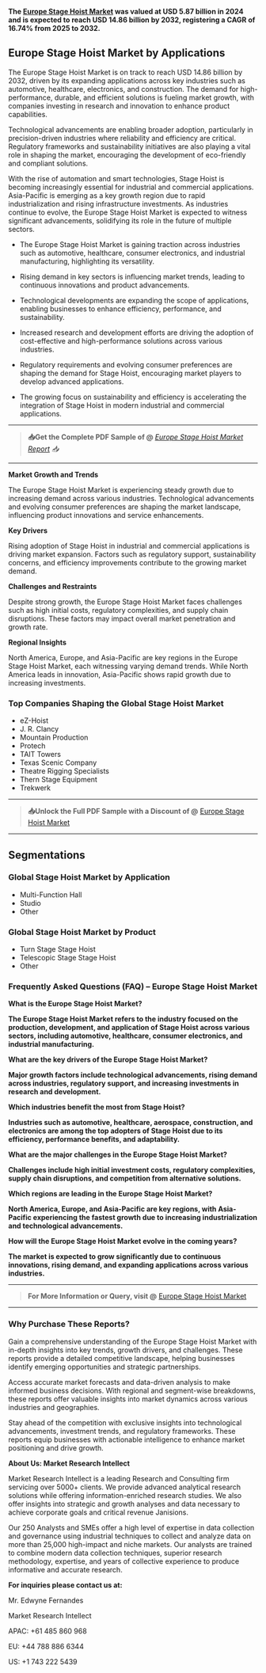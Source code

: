 <p><strong>The <a href="https://www.marketresearchintellect.com/download-sample/?rid=295027&amp;utm_source=Pulse-April-Europe&amp;utm_medium=852">Europe Stage Hoist Market</a> was valued at USD 5.87 billion in 2024 and is expected to reach USD 14.86 billion by 2032, registering a CAGR of 16.74% from 2025 to 2032.</strong></p><h2>Europe Stage Hoist Market by Applications&nbsp;</h2><p><p>The Europe Stage Hoist Market is on track to reach USD 14.86 billion by 2032, driven by its expanding applications across key industries such as automotive, healthcare, electronics, and construction. The demand for high-performance, durable, and efficient solutions is fueling market growth, with companies investing in research and innovation to enhance product capabilities.</p><p>Technological advancements are enabling broader adoption, particularly in precision-driven industries where reliability and efficiency are critical. Regulatory frameworks and sustainability initiatives are also playing a vital role in shaping the market, encouraging the development of eco-friendly and compliant solutions.</p><p>With the rise of automation and smart technologies, Stage Hoist is becoming increasingly essential for industrial and commercial applications. Asia-Pacific is emerging as a key growth region due to rapid industrialization and rising infrastructure investments. As industries continue to evolve, the Europe Stage Hoist Market is expected to witness significant advancements, solidifying its role in the future of multiple sectors.</p></p><ul><li><p>The Europe Stage Hoist Market is gaining traction across industries such as automotive, healthcare, consumer electronics, and industrial manufacturing, highlighting its versatility.</p></li><li><p>Rising demand in key sectors is influencing market trends, leading to continuous innovations and product advancements.</p></li><li><p>Technological developments are expanding the scope of applications, enabling businesses to enhance efficiency, performance, and sustainability.</p></li><li><p>Increased research and development efforts are driving the adoption of cost-effective and high-performance solutions across various industries.</p></li><li><p>Regulatory requirements and evolving consumer preferences are shaping the demand for Stage Hoist, encouraging market players to develop advanced applications.</p></li><li><p>The growing focus on sustainability and efficiency is accelerating the integration of Stage Hoist in modern industrial and commercial applications.</p></li></ul><hr /><blockquote><p><strong><span class="font-[700]">📥Get the Complete PDF Sample of @ </span></strong><em><span class="font-[700]"><a href="https://www.marketresearchintellect.com/download-sample/?rid=295027&amp;utm_source=Pulse-April-Europe&amp;utm_medium=852" target="_blank" data-tracking-control-name="article-ssr-frontend-pulse_little-text-block" data-tracking-will-navigate="" data-test-link="">Europe Stage Hoist Market Report</a>&nbsp;📥</span></em></p></blockquote><hr /><p class="" data-start="77" data-end="360"><strong data-start="77" data-end="105">Market Growth and Trends</strong></p><p class="" data-start="77" data-end="360">The Europe Stage Hoist Market is experiencing steady growth due to increasing demand across various industries. Technological advancements and evolving consumer preferences are shaping the market landscape, influencing product innovations and service enhancements.</p><p class="" data-start="362" data-end="606"><strong data-start="362" data-end="377">Key Drivers</strong></p><p class="" data-start="362" data-end="606">Rising adoption of Stage Hoist in industrial and commercial applications is driving market expansion. Factors such as regulatory support, sustainability concerns, and efficiency improvements contribute to the growing market demand.</p><p class="" data-start="608" data-end="849"><strong data-start="608" data-end="637">Challenges and Restraints</strong></p><p class="" data-start="608" data-end="849">Despite strong growth, the Europe Stage Hoist Market faces challenges such as high initial costs, regulatory complexities, and supply chain disruptions. These factors may impact overall market penetration and growth rate.</p><p class="" data-start="851" data-end="1095"><strong data-start="851" data-end="872">Regional Insights</strong></p><p class="" data-start="851" data-end="1095">North America, Europe, and Asia-Pacific are key regions in the Europe Stage Hoist Market, each witnessing varying demand trends. While North America leads in innovation, Asia-Pacific shows rapid growth due to increasing investments.</p><p><h3>Top Companies Shaping the Global Stage Hoist Market </h3><ul><li>eZ-Hoist</li><li>J. R. Clancy</li><li>Mountain Production</li><li>Protech</li><li>TAIT Towers</li><li>Texas Scenic Company</li><li>Theatre Rigging Specialists</li><li>Thern Stage Equipment</li><li>Trekwerk</li></ul></p><hr /><blockquote><p><strong>📥Unlock the Full PDF Sample with a Discount of @</strong> <a href="https://www.marketresearchintellect.com/ask-for-discount/?rid=295027&amp;utm_source=Pulse-April-Europe&amp;utm_medium=852">Europe Stage Hoist Market</a></p></blockquote><hr /><p><h2>Segmentations</h2><h3>Global Stage Hoist Market by Application</h3><ul><li>Multi-Function Hall</li><li>Studio</li><li>Other</li></ul><h3>Global Stage Hoist Market by Product</h3><ul><li>Turn Stage Stage Hoist</li><li>Telescopic Stage Stage Hoist</li><li>Other</li></ul></p><h3><strong>Frequently Asked Questions (FAQ) &ndash; Europe Stage Hoist Market</strong></h3><p><strong>What is the Europe Stage Hoist Market?</strong></p><p><strong>The Europe Stage Hoist Market refers to the industry focused on the production, development, and application of Stage Hoist across various sectors, including automotive, healthcare, consumer electronics, and industrial manufacturing.</strong></p><p><strong>What are the key drivers of the Europe Stage Hoist Market?</strong></p><p><strong>Major growth factors include technological advancements, rising demand across industries, regulatory support, and increasing investments in research and development.</strong></p><p><strong>Which industries benefit the most from Stage Hoist?</strong></p><p><strong>Industries such as automotive, healthcare, aerospace, construction, and electronics are among the top adopters of Stage Hoist due to its efficiency, performance benefits, and adaptability.</strong></p><p><strong>What are the major challenges in the Europe Stage Hoist Market?</strong></p><p><strong>Challenges include high initial investment costs, regulatory complexities, supply chain disruptions, and competition from alternative solutions.</strong></p><p><strong>Which regions are leading in the Europe Stage Hoist Market?</strong></p><p><strong>North America, Europe, and Asia-Pacific are key regions, with Asia-Pacific experiencing the fastest growth due to increasing industrialization and technological advancements.</strong></p><p><strong>How will the Europe Stage Hoist Market evolve in the coming years?</strong></p><p><strong>The market is expected to grow significantly due to continuous innovations, rising demand, and expanding applications across various industries.</strong></p><hr /><blockquote><p><span class="font-[700]"><strong>For More Information or Query, visit&nbsp;@</strong>&nbsp;</span><span class="font-[700]"><a href="https://www.marketresearchintellect.com/product/global-stage-hoist-market-size-and-forecast/?utm_source=Linkedin&utm_medium=852" target="_blank" data-tracking-control-name="article-ssr-frontend-pulse_little-text-block" data-tracking-will-navigate="" data-test-link="">Europe Stage Hoist Market</a></span></p></blockquote><hr /><h3><strong data-start="0" data-end="31">Why Purchase These Reports?</strong></h3><p class="" data-start="35" data-end="297">Gain a comprehensive understanding of the Europe Stage Hoist Market with in-depth insights into key trends, growth drivers, and challenges. These reports provide a detailed competitive landscape, helping businesses identify emerging opportunities and strategic partnerships.</p><p class="" data-start="299" data-end="540">Access accurate market forecasts and data-driven analysis to make informed business decisions. With regional and segment-wise breakdowns, these reports offer valuable insights into market dynamics across various industries and geographies.</p><p class="" data-start="542" data-end="784">Stay ahead of the competition with exclusive insights into technological advancements, investment trends, and regulatory frameworks. These reports equip businesses with actionable intelligence to enhance market positioning and drive growth.</p><p><strong><span class="font-[700]">About Us: Market Research Intellect</span></strong></p><p><span class="">Market Research Intellect is a leading Research and Consulting firm servicing over 5000+ clients. We provide advanced analytical research solutions while offering information-enriched research studies.&nbsp;</span>We also offer insights into strategic and growth analyses and data necessary to achieve corporate goals and critical revenue Janisions.</p><p><span class="">Our 250 Analysts and SMEs offer a high level of expertise in data collection and governance using industrial techniques to collect and analyze data on more than 25,000 high-impact and niche markets. Our analysts are trained to combine modern data collection techniques, superior research methodology, expertise, and years of collective experience to produce informative and accurate research.</span></p><p><strong>For inquiries please contact us at:</strong></p><p>Mr. Edwyne Fernandes</p><p>Market Research Intellect</p><p>APAC: +61 485 860 968</p><p>EU: +44 788 886 6344</p><p>US: +1 743 222 5439</p>